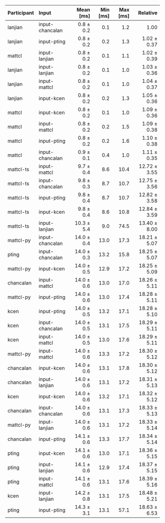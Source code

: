 | Participant | Input | Mean [ms] | Min [ms] | Max [ms] | Relative |
|:---|:---|---:|---:|---:|---:|
| lanjian | input-chancalan | 0.8 ± 0.2 | 0.1 | 1.2 | 1.00 |
| lanjian | input-pting | 0.8 ± 0.2 | 0.2 | 1.3 | 1.02 ± 0.37 |
| mattcl | input-lanjian | 0.8 ± 0.2 | 0.1 | 1.1 | 1.02 ± 0.39 |
| lanjian | input-lanjian | 0.8 ± 0.2 | 0.1 | 1.0 | 1.03 ± 0.36 |
| lanjian | input-mattcl | 0.8 ± 0.2 | 0.1 | 1.0 | 1.04 ± 0.37 |
| lanjian | input-kcen | 0.8 ± 0.2 | 0.2 | 1.3 | 1.05 ± 0.36 |
| mattcl | input-kcen | 0.8 ± 0.2 | 0.1 | 1.0 | 1.09 ± 0.36 |
| mattcl | input-mattcl | 0.8 ± 0.2 | 0.2 | 1.5 | 1.09 ± 0.38 |
| mattcl | input-pting | 0.8 ± 0.2 | 0.2 | 1.6 | 1.10 ± 0.38 |
| mattcl | input-chancalan | 0.9 ± 0.1 | 0.4 | 1.0 | 1.11 ± 0.35 |
| mattcl-ts | input-mattcl | 9.7 ± 0.4 | 8.6 | 10.4 | 12.72 ± 3.55 |
| mattcl-ts | input-chancalan | 9.8 ± 0.3 | 8.7 | 10.7 | 12.75 ± 3.56 |
| mattcl-ts | input-pting | 9.8 ± 0.4 | 8.7 | 10.7 | 12.82 ± 3.58 |
| mattcl-ts | input-kcen | 9.8 ± 0.4 | 8.6 | 10.8 | 12.84 ± 3.59 |
| mattcl-ts | input-lanjian | 10.3 ± 5.4 | 9.0 | 74.5 | 13.40 ± 8.00 |
| mattcl-py | input-chancalan | 14.0 ± 0.4 | 13.0 | 17.3 | 18.21 ± 5.07 |
| pting | input-chancalan | 14.0 ± 0.3 | 13.2 | 15.8 | 18.25 ± 5.07 |
| mattcl-py | input-kcen | 14.0 ± 0.5 | 12.9 | 17.2 | 18.25 ± 5.09 |
| chancalan | input-mattcl | 14.0 ± 0.6 | 13.0 | 17.0 | 18.26 ± 5.11 |
| mattcl-py | input-pting | 14.0 ± 0.6 | 13.0 | 17.4 | 18.28 ± 5.11 |
| kcen | input-pting | 14.0 ± 0.5 | 13.2 | 17.1 | 18.28 ± 5.10 |
| kcen | input-chancalan | 14.0 ± 0.5 | 13.1 | 17.5 | 18.29 ± 5.11 |
| kcen | input-mattcl | 14.0 ± 0.5 | 13.0 | 17.6 | 18.29 ± 5.11 |
| mattcl-py | input-mattcl | 14.0 ± 0.6 | 13.3 | 17.2 | 18.30 ± 5.12 |
| chancalan | input-kcen | 14.0 ± 0.6 | 13.1 | 17.8 | 18.30 ± 5.12 |
| chancalan | input-lanjian | 14.0 ± 0.6 | 13.1 | 17.2 | 18.31 ± 5.13 |
| kcen | input-kcen | 14.0 ± 0.6 | 13.2 | 17.1 | 18.32 ± 5.12 |
| chancalan | input-chancalan | 14.0 ± 0.6 | 13.1 | 17.3 | 18.33 ± 5.13 |
| mattcl-py | input-lanjian | 14.0 ± 0.6 | 13.1 | 17.2 | 18.33 ± 5.14 |
| chancalan | input-pting | 14.1 ± 0.6 | 13.3 | 17.7 | 18.34 ± 5.14 |
| pting | input-kcen | 14.1 ± 0.6 | 13.0 | 17.1 | 18.36 ± 5.15 |
| pting | input-lanjian | 14.1 ± 0.6 | 12.9 | 17.4 | 18.37 ± 5.15 |
| pting | input-mattcl | 14.1 ± 0.6 | 13.1 | 17.6 | 18.39 ± 5.16 |
| kcen | input-lanjian | 14.2 ± 0.8 | 13.1 | 17.5 | 18.48 ± 5.21 |
| pting | input-pting | 14.3 ± 3.1 | 13.1 | 57.1 | 18.63 ± 6.53 |
